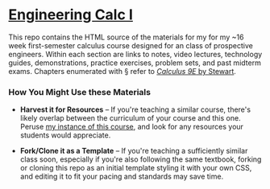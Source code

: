 # [Engineering Calc I](https://org.coloradomesa.edu/~mapierce2/135/)

This repo contains the HTML source of the materials for my 
for my ~16 week first-semester calculus course
designed for an class of prospective engineers.
Within each section are links to notes, video lectures, 
technology guides, demonstrations,
practice exercises, problem sets, and past midterm exams.
Chapters enumerated with § refer to
[*Calculus 9E* by Stewart](https://www.stewartcalculus.com).

### How You Might Use these Materials

  - **Harvest it for Resources** – 
If you're teaching a similar course,
there's likely overlap between the curriculum of your course and this one.
Peruse [my instance of this course](https://org.coloradomesa.edu/~mapierce2/135/),
and look for any resources your students would appreciate.

  - **Fork/Clone it as a Template** – 
If you're teaching a sufficiently similar class soon, 
especially if you're also following the same textbook,
forking or cloning this repo as an initial template 
styling it with your own CSS, and editing it 
to fit your pacing and standards may save time.


